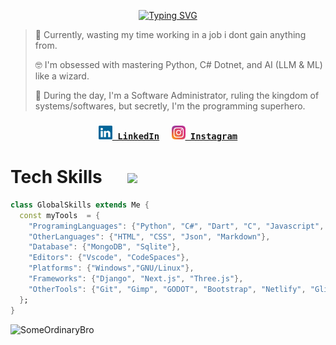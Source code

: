 <p align="center">
  <a href="https://git.io/typing-svg">
    <img src="https://readme-typing-svg.demolab.com?font=Honk&size=50&duration=8000&pause=1000&random=false&width=435&lines=Hey+there%2C+I'm+Sajid" alt="Typing SVG">
  </a>
</p>

> 🚀 Currently, wasting my time working in a job i dont gain anything from.
 > 
> 🤓 I'm obsessed with mastering Python, C# Dotnet, and AI (LLM & ML) like a wizard.
 > 
> 💼 During the day, I'm a Software Administrator, ruling the kingdom of systems/softwares, but secretly, I'm the programming superhero. 
 > 

<h3 align="center">
  <code><a href="https://www.linkedin.com/in/sajidsabreen" title="LinkedIn Profile"><img width="22" src="images/linkedin (1).svg"> LinkedIn</a></code>&nbsp;&nbsp;&nbsp;&nbsp;
  <code><a href="https://www.instagram.com/saajixd" title="Instagram Profile"><img width="22" src="images/instagram.svg"> Instagram</a></code>
</h3>

# Tech Skills &nbsp;&nbsp;&nbsp;&nbsp; <img src="https://raw.githubusercontent.com/innng/innng/master/assets/kyubey.gif" height="40" />

```dart
class GlobalSkills extends Me {
  const myTools  = {
    "ProgramingLanguages": {"Python", "C#", "Dart", "C", "Javascript", "SQL", "C++"},
    "OtherLanguages": {"HTML", "CSS", "Json", "Markdown"},
    "Database": {"MongoDB", "Sqlite"},
    "Editors": {"Vscode", "CodeSpaces"},
    "Platforms": {"Windows","GNU/Linux"},
    "Frameworks": {"Django", "Next.js", "Three.js"},
    "OtherTools": {"Git", "Gimp", "GODOT", "Bootstrap", "Netlify", "Glitch"}
  };
}
```

![SomeOrdinaryBro](https://github-readme-stats.vercel.app/api/top-langs/?username=SomeOrdinaryBro&theme=radical&hide_border=true&include_all_commits=true&count_private=true&layout=compact) 
